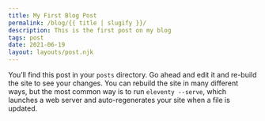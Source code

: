 ```yaml
---
title: My First Blog Post
permalink: /blog/{{ title | slugify }}/
description: This is the first post on my blog
tags: post
date: 2021-06-19
layout: layouts/post.njk
---
```


You’ll find this post in your `posts` directory. Go ahead and edit it and re-build the site to see your changes. You can rebuild the site in many different ways, but the most common way is to run `eleventy --serve`, which launches a web server and auto-regenerates your site when a file is updated.
